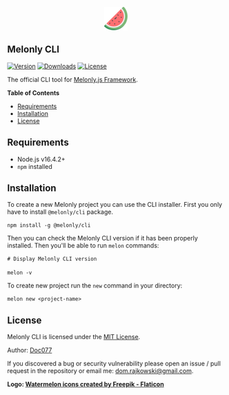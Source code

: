 <p align="center">
    <img src="assets/logo.png" width="54">
</p>

<!-- omit in toc -->
## Melonly CLI

<a href="https://www.npmjs.com/package/@melonly/cli" target="_blank"><img src="https://img.shields.io/npm/v/@melonly/cli.svg?style=flat-square&labelColor=333842&color=fd6f71" alt="Version"></a>
<a href="https://www.npmjs.com/package/@melonly/cli" target="_blank"><img src="https://img.shields.io/npm/dm/@melonly/cli.svg?style=flat-square&labelColor=333842&color=fd6f71" alt="Downloads"></a>
<a href="https://www.npmjs.com/package/@melonly/cli" target="_blank"><img src="https://img.shields.io/npm/l/@melonly/cli.svg?style=flat-square&labelColor=333842&color=fd6f71" alt="License"></a>

The official CLI tool for [Melonly.js Framework](https://github.com/Doc077/melonly).

**Table of Contents**

- [Requirements](#requirements)
- [Installation](#installation)
- [License](#license)


## Requirements

- Node.js v16.4.2+
- `npm` installed


## Installation

To create a new Melonly project you can use the CLI installer. First you only have to install `@melonly/cli` package.

```shell
npm install -g @melonly/cli
```

Then you can check the Melonly CLI version if it has been properly installed. Then you'll be able to run `melon` commands:

```shell
# Display Melonly CLI version

melon -v
```

To create new project run the `new` command in your directory:

```shell
melon new <project-name>
```


## License

Melonly CLI is licensed under the [MIT License](LICENSE).

Author: [Doc077](https://github.com/Doc077)

If you discovered a bug or security vulnerability please open an issue / pull request in the repository or email me: dom.rajkowski@gmail.com.

**Logo: [Watermelon icons created by Freepik - Flaticon](https://www.flaticon.com/free-icons/watermelon)**
